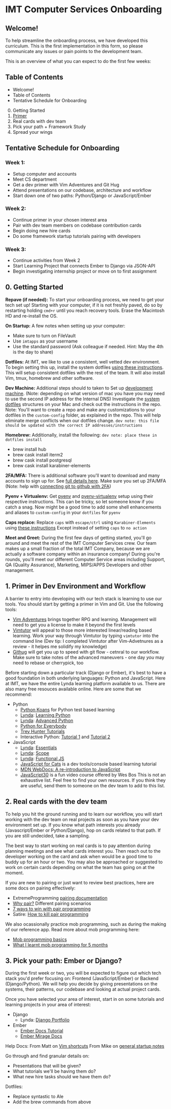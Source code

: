 # IMT Computer Services Onboarding

## Welcome!

To help streamline the onboarding process, we have developed this curriculum. This is the first implementation in this form, so please communicate any issues or pain points to the development team.

This is an overview of what you can expect to do the first few weeks:

## Table of Contents
* Welcome!
* Table of Contents
* Tentative Schedule for Onboarding
0. Getting Started
1. [Primer](#1-primer-in-dev-environment-and-workflow)
2. Real cards with dev team
3. Pick your path + Framework Study
4. Spread your wings

## Tentative Schedule for Onboarding

### Week 1:
* Setup computer and  accounts
* Meet CS department
* Get a dev primer with Vim Adventures and Git Hug
* Attend presentations on our codebase, architecture and workflow
* Start down one of two paths: Python/Django or JavaScript/Ember

### Week 2:
* Continue primer in your chosen interest area
* Pair with dev team members on codebase contribution cards
* Begin doing new hire cards
* Do some framework startup tutorials pairing with developers

### Week 3:
* Continue activities from Week 2
* Start Learning Project that connects Ember to Django via JSON-API
* Begin investigating internship project or move on to first assignment

## 0. Getting Started

**Repave (if needed):** To start your onboarding process, we need to get your tech set up! Starting with your computer, if it is not freshly paved, do so by restarting holding `cmd+r` until you reach recovery tools. Erase the Macintosh HD and re-install the OS.


**On Startup:** A few notes when setting up your computer:
* Make sure to turn on FileVault
* Use `imtapps` as your username
* Use the standard password (Ask colleague if needed. Hint: May the 4th is the day to share)

**Dotfiles:** At IMT, we like to use a consistent, well vetted dev environment. To begin setting this up, install the system dotfiles [using these instructions](https://github.com/mattjmorrison/dotfiles). This will setup consistent dotfiles with the rest of the team. It will also install Vim, tmux, homebrew and other software.

**Dev Machine:** Additional steps should to taken to Set up [development machine](https://github.com/imtapps/dev-docs/wiki/Development-Machine-Setup). (Note: depending on what version of mac you have you may need to use the second IP address for the Internal DNS)
Investigate the [system dotfiles](https://github.com/mattjmorrison/dotfiles) structures on your Mac and check out the instructions in the repo. Note: You'll want to create a repo and make any customizations to your dotfiles in the `custom-config` folder, as explained in the repo. This will help eliminate merge conflicts when our dotfiles change.
`dev note: this file should be updated with the correct IP addresses/instructions`

**Homebrew:** Additionally, install the following: `dev note: place these in dotfiles install`
* brew install hub
* brew cask install iterm2
* brew cask install postgresql
* brew cask install karabiner-elements

**2FA/MFA:** There is additional software you'll want to download and many accounts to sign up for. See [full details here](https://github.com/imtapps/dev-docs/wiki/New-Hire-Guide). Make sure you set up 2FA/MFA (Note: help with [connecting git to github with 2FA](https://help.github.com/articles/creating-a-personal-access-token-for-the-command-line/))

**Pyenv + Virtualenv:** Get [pyenv](https://github.com/pyenv/pyenv) and [pyenv-virtualenv](https://github.com/pyenv/pyenv-virtualenv) setup using their respective instructions. This can be tricky, so let someone know if you catch a snag. Now might be a good time to add some shell enhancements and aliases to `custom-config` in your `dotfiles` for `pyenv`

**Caps replace:** Replace `caps` with `escape/ctrl` using `Karabiner-Elements` using [these instructions](https://github.com/tekezo/Karabiner-Elements/issues/8#issuecomment-348611260)
Except instead of setting `caps` to `no action`

**Meet and Greet:** During the first few days of getting started, you'll go around and meet the rest of the IMT Computer Services crew. Our team makes up a small fraction of the total IMT Company, because we are actually a software company within an insurance company! During you're rounds, you'll meet our different Computer Service areas including Support, QA (Quality Assurance), Marketing, MIPS/APPS Developers and other management.


## 1. Primer in Dev Environment and Workflow

A barrier to entry into developing with our tech stack is learning to use our tools. You should start by getting a primer in Vim and Git. Use the following tools:
* [Vim Adventures](https://vim-adventures.com/) brings together RPG and learning. Management will need to get you a license to make it beyond the first levels
* [Vimtutor](https://superuser.com/questions/246487/how-to-use-vimtutor) will appeal to those more interested linear/reading based learning. Work your way through Vimtutor by typing `vimtutor` into the command line (Dev tip: I completed Vimtutor after Vim-Advetnures as a review - it helpes me solidify my knowledge)
* [Githug](https://github.com/Gazler/githug) will get you up to speed with git flow - cetnral to our workflow. Make sure to take notes of the advanced maneuvers - one day *you* may need to rebase or cherrypick, too

Before starting down a particular track (Django or Ember), it's best to have a good foundation in both underlying languages: Python and JavaScript. Here at IMT, we have the entire Lynda learning platform available to us. There are also many free resouces available online. Here are some that we recommend:
* Python
  * [Python Koans](https://github.com/gregmalcolm/python_koans) for Python test based learning
  * [Lynda](https://theimtgroup.myabsorb.com/): [Learning Python](https://www.lynda.com/Python-tutorials/Learning-Python/661773-2.html)
  * [Lynda](https://theimtgroup.myabsorb.com/): [Advanced Python](https://www.lynda.com/Python-tutorials/Advanced-Python/699337-2.html)
  * [Python for Everybody](https://www.py4e.com/)
  * [Trey Hunter Tutorials](https://www.crowdcast.io/treyhunner)
  * Interactive Python: [Tutorial 1](http://interactivepython.org/runestone/static/thinkcspy/index.html) and [Tutorial 2](http://interactivepython.org/runestone/static/pythonds/index.html#problem-solving-with-algorithms-and-data-structures-using-python)
* JavaScript
  * [Lynda](https://theimtgroup.myabsorb.com/): [Essentials](https://www.lynda.com/JavaScript-tutorials/JavaScript-Essential-Training/574716-2.html)
  * [Lynda](https://theimtgroup.myabsorb.com/): [Scope](https://www.lynda.com/JavaScript-tutorials/different-types-scope/734662/779146-4.html)
  * [Lynda](https://theimtgroup.myabsorb.com/): [Functional JS](https://www.lynda.com/JavaScript-tutorials/Filtering/585272/634542-4.html)
  * [JavaScript for Cats](http://jsforcats.com/) is a dev tools/console based learning tutorial
  * [MDN WebDocs: A re-introduction to JavaScript](https://developer.mozilla.org/en-US/docs/Web/JavaScript/A_re-introduction_to_JavaScript)
  * [JavaScript30](https://javascript30.com/) is a fun video course offered by Wes Bos
This is not an exhaustive list. Feel free to find your own resources. If you think they are useful, send them to someone on the dev team to add to this list.

## 2. Real cards with the dev team

To help you hit the ground running and to learn our workflow, you will start working with the dev team on real projects as soon as you have your dev environment set up. If you know what path interests you already (Javascript/Ember or Python/Django), hop on cards related to that path. If you are still undecided, take a sampling.

The best way to start working on real cards is to pay attention during planning meetings and see what cards interest you. Then reach out to the developer working on the card and ask when would be a good time to buddy up for an hour or two. You may also be approached or suggested to work on certain cards depending on what the team has going on at the moment.

If you are new to pairing or just want to review best practices, here are some docs on pairing effectively:
- ExtremeProgramming [pairing documentation](http://www.extremeprogramming.org/rules/pair.html)
- [Why pair?](https://skorks.com/2009/07/effective-vs-ineffective-pair-programming/) Different pairing scenarios
- [7 ways to win with pair programming](https://www.codementor.io/sommardahl/7-ways-to-win-with-pair-programming-6zkntwkrk)
- Satire: [How to kill pair programming](https://awkwardcoder.com/10-ways-to-kill-pair-programming-8370a2b7e03a)

We also ocassionally practice mob programming, such as during the making of our reference app. Read more about mob programming here:
- [Mob programming basics](https://underthehood.meltwater.com/blog/2016/06/01/mob-programming/)
- [What I learnt mob programming for 5 months](https://medium.com/comparethemarket/i-did-mob-programming-every-day-for-5-months-heres-what-i-learnt-b586fb8b67c)

## 3. Pick your path: Ember or Django?
During the first week or two, you will be expected to figure out which tech stack you'd prefer focusing on: Frontend (JavaScript/Ember) or Backend (Django/Python). We will help you decide by giving presentations on the systems, their patterns, our codebase and looking at actual project cards.

Once you have selected your area of interest, start in on some tutorials and learning projects in your area of interest:
* Django
  * Lynda: [Django Portfolio](https://www.lynda.com/Django-tutorials/Building-Personal-Portfolio-Django/761962-2.html)
* Ember
  * [Ember Docs Tutorial](https://guides.emberjs.com/release/tutorial/ember-cli/)
  * [Ember Mirage Docs](http://www.ember-cli-mirage.com/docs/v0.4.x/)
  
  



Help Docs:
From Matt on [Vim shortcuts](https://gist.github.com/mattjmorrison/69329b96217b384eb5a8)
From Mike on [general startup notes]()


Go through and find granular details on:
- Presentations that will be given?
- What tutorials we'll be having them do?
- What new hire tasks should we have them do?

Dotfiles:
- Replace syntastic to Ale
- Add the brew commands from above
